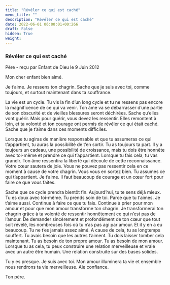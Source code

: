 ```yaml
---
title: "Révéler ce qui est caché"
menu_title: ""
description: "Révéler ce qui est caché"
date: 2022-06-01 06:00:01+00:266
draft: False
hidden: True
weight:
---
```

### Révéler ce qui est caché

Père - reçu par Enfant de Dieu le 9 Juin 2012

Mon cher enfant bien aimé.

Je t’aime. Je ressens ton chagrin. Sache que je suis avec toi, comme toujours, et surtout maintenant dans ta souffrance.

La vie est un cycle. Tu vis la fin d’un long cycle et tu ne ressens pas encore la magnificence de ce qui va venir. Ton âme va se débarrasser d’une partie de son obscurité et de vieilles blessures seront déchirées. Sache qu’elles vont guérir. Mais pour guérir, vous devez les ressentir. Elles remontent à loin, et ta volonté et ton courage ont permis de révéler ce qui était caché. Sache que je t’aime dans ces moments difficiles.

Lorsque tu agiras de manière responsable et que tu assumeras ce qui t’appartient, tu auras la possibilité de t’en sortir. Tu as toujours ta part. Il y a toujours un cadeau, une possibilité de croissance, mais tu dois être honnête avec toi-même et prendre ce qui t’appartient. Lorsque tu fais cela, tu vas grandir. Ton âme ressentira la liberté qui découle de cette reconnaissance. Votre cœur sautera de joie. Vous ne pouvez pas ressentir cela en ce moment à cause de votre chagrin. Vous vous en sortez bien. Tu assumes ce qui t’appartient. Je t’aime. Il faut beaucoup de courage et un cœur fort pour faire ce que vous faites.

Sache que ce cycle prendra bientôt fin. Aujourd’hui, tu te sens déjà mieux. Tu es doux avec toi-même. Tu prends soin de toi. Parce que tu t’aimes. Je t’aime aussi. Continue à faire ce que tu fais. Continue à prier pour mon amour et pour que mon amour transforme ton chagrin. Je transformerai ton chagrin grâce à ta volonté de ressentir honnêtement ce qui n’est pas de l’amour. De demander sincèrement et profondément de ton cœur que tout soit révélé, les nombreuses fois où tu n’as pas agi par amour. Et il y en a eu beaucoup. Tu ne t’es jamais assez aimé. A cause de cela, tu as longtemps souffert. Tu avais besoin que les autres t’aiment. Tu dois laisser tomber cela maintenant. Tu as besoin de ton propre amour. Tu as besoin de mon amour. Lorsque tu as cela, tu peux construire une relation merveilleuse et vraie avec un autre être humain. Une relation construite sur des bases solides.

Tu y es presque. Je suis avec toi. Mon amour illuminera ta vie et ensemble nous rendrons ta vie merveilleuse. Aie confiance.

Ton père.




